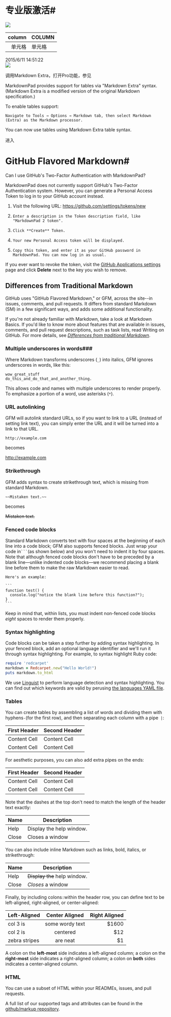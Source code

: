 # 专业版激活#
![](http://i.imgur.com/cQpEuU7.png)


| column | COLUMN |
|--------:|:--------|
|    单元格    |    单元格    |

2015/6/11 14:51:22  
![](http://i.imgur.com/yWJZnbQ.jpg)



调用Markdown Extra，打开Pro功能，参见


MarkdownPad provides support for tables via "Markdown Extra" syntax. (Markdown Extra is a modified version of the original Markdown specification.)

To enable tables support:

    Navigate to Tools → Options → Markdown tab, then select Markdown (Extra) as the Markdown processor.

You can now use tables using Markdown Extra table syntax.


进入
# GitHub Flavored Markdown#
Can I use GitHub's Two-Factor Authentication with MarkdownPad?

MarkdownPad does not currently support GitHub's Two-Factor Authentication system. However, you can generate a Personal Access Token to log in to your GitHub account instead.

1. Visit the following URL: https://github.com/settings/tokens/new
1.     Enter a description in the Token description field, like "MarkdownPad 2 token".
1.     Click **Create** Token.
1.     Your new Personal Access token will be displayed.
1.     Copy this token, and enter it as your GitHub password in MarkdownPad. You can now log in as usual.

If you ever want to revoke the token, visit the [GitHub Applications settings](https://github.com/settings/applications) page and click **Delete** next to the key you wish to remove.

## Differences from Traditional Markdown ##

GitHub uses "GitHub Flavored Markdown," or GFM, across the site--in issues, comments, and pull requests. It differs from standard Markdown (SM) in a few significant ways, and adds some additional functionality.

If you're not already familiar with Markdown, take a look at Markdown Basics. If you'd like to know more about features that are available in issues, comments, and pull request descriptions, such as task lists, read Writing on GitHub.
For more details, see [*Differences from traditional Markdown*](https://help.github.com/articles/github-flavored-markdown/).

### Multiple underscores in words###
Where Markdown transforms underscores (`_`) into italics, GFM ignores underscores in words, like this:

    wow_great_stuff
    do_this_and_do_that_and_another_thing.

This allows code and names with multiple underscores to render properly. To emphasize a portion of a word, use asterisks (`*`).

### URL autolinking ###
GFM will autolink standard URLs, so if you want to link to a URL (instead of setting link text), you can simply enter the URL and it will be turned into a link to that URL.

	http://example.com

becomes

http://example.com

### Strikethrough ###

GFM adds syntax to create strikethrough text, which is missing from standard Markdown.

	~~Mistaken text.~~

becomes

~~Mistaken text.~~

### Fenced code blocks ###

Standard Markdown converts text with four spaces at the beginning of each line into a code block; GFM also supports fenced blocks. Just wrap your code in` ``` `(as shown below) and you won't need to indent it by four spaces. Note that although fenced code blocks don't have to be preceded by a blank line—unlike indented code blocks—we recommend placing a blank line before them to make the raw Markdown easier to read.

    Here's an example:
    
    ```
    function test() {
      console.log("notice the blank line before this function?");
    }
    ```

Keep in mind that, within lists, you must indent non-fenced code blocks *eight* spaces to render them properly.

### Syntax highlighting ###

Code blocks can be taken a step further by adding syntax highlighting. In your fenced block, add an optional language identifier and we'll run it through syntax highlighting. For example, to syntax highlight Ruby code:

```ruby
require 'redcarpet'
markdown = Redcarpet.new("Hello World!")
puts markdown.to_html
```

We use [Linguist](https://github.com/github/linguist) to perform language detection and syntax highlighting. You can find out which keywords are valid by perusing [the languages YAML file](https://github.com/github/linguist/blob/master/lib/linguist/languages.yml).

### Tables ###

You can create tables by assembling a list of words and dividing them with hyphens` - `(for the first row), and then separating each column with a pipe` |`:

First Header  | Second Header
------------- | -------------
Content Cell  | Content Cell
Content Cell  | Content Cell

For aesthetic purposes, you can also add extra pipes on the ends:

| First Header  | Second Header |
| ------------- | ------------- |
| Content Cell  | Content Cell  |
| Content Cell  | Content Cell  |

Note that the dashes at the top don't need to match the length of the header text exactly:

| Name | Description          |
| ------------- | ----------- |
| Help      | Display the help window.|
| Close     | Closes a window     |

You can also include inline Markdown such as links, bold, italics, or strikethrough:

| Name | Description          |
| ------------- | ----------- |
| Help      | ~~Display the~~ help window.|
| Close     | _Closes_ a window     |

Finally, by including colons` : `within the header row, you can define text to be left-aligned, right-aligned, or center-aligned:

| Left-Aligned  | Center Aligned  | Right Aligned |
| :------------ |:---------------:| -----:|
| col 3 is      | some wordy text | $1600 |
| col 2 is      | centered        |   $12 |
| zebra stripes | are neat        |    $1 |

A colon on the **left-most** side indicates a left-aligned column; a colon on the **right-most** side indicates a right-aligned column; a colon on **both** sides indicates a center-aligned column.

### HTML ###

You can use a subset of HTML within your READMEs, issues, and pull requests.

A full list of our supported tags and attributes can be found in the [github/markup repository](https://github.com/github/markup).
